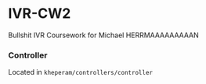 IVR-CW2
=======

Bullshit IVR Coursework for Michael HERRMAAAAAAAAAN


### Controller
Located in `kheperam/controllers/controller`
